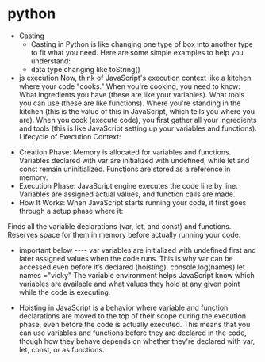 # python
* Casting
  - Casting in Python is like changing one type of box into another type to fit what you need. Here are some simple examples to help you understand:
  - data type changing like toString()
* js execution
   Now, think of JavaScript's execution context like a kitchen where your code "cooks." When you're cooking, you need to know:
   What ingredients you have (these are like your variables).
   What tools you can use (these are like functions).
   Where you're standing in the kitchen (this is the value of this in JavaScript, which tells you where you are).
  When you cook (execute code), you first gather all your ingredients and tools (this is like JavaScript setting up your variables and functions).
  Lifecycle of Execution Context:
- Creation Phase:
 Memory is allocated for variables and functions.
 Variables declared with var are initialized with undefined, while let and const remain uninitialized.
 Functions are stored as a reference in memory.
 - Execution Phase:
 JavaScript engine executes the code line by line.
 Variables are assigned actual values, and function calls are made.
- How It Works:
When JavaScript starts running your code, it first goes through a setup phase where it:

Finds all the variable declarations (var, let, and const) and functions.
Reserves space for them in memory before actually running your code.
- important below ----
var variables are initialized with undefined first and later assigned values when the code runs. This is why var can be accessed even before it’s declared (hoisting).
console.log(names)
let names ="vicky"
The variable environment helps JavaScript know which variables are available and what values they hold at any given point while the code is executing.

- Hoisting in JavaScript is a behavior where variable and function declarations are moved to the top of their scope during the execution phase, even before the code is actually executed. This means that you can use variables and functions before they are declared in the code, though how they behave depends on whether they're declared with var, let, const, or as functions.
